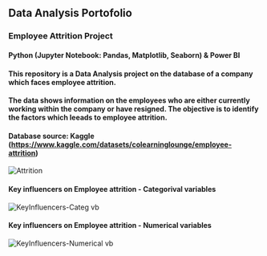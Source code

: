 ## Data Analysis Portofolio
### Employee Attrition Project
#### Python (Jupyter Notebook: Pandas, Matplotlib, Seaborn) & Power BI

#### This repository is a Data Analysis project on the database of a company which faces employee attrition. 
#### The data shows information on the employees who are either currently working within the company or have resigned. The objective is to identify the factors which leeads to employee attrition.
#### Database source: Kaggle (https://www.kaggle.com/datasets/colearninglounge/employee-attrition)
![Attrition](https://github.com/Lucia-Niculae/Portofolio/assets/145463695/bd6976df-dd9d-40ee-88e1-bb1866b5b5e4)
#### Key influencers on Employee attrition - Categorival variables
![KeyInfluencers-Categ vb](https://github.com/Lucia-Niculae/Portofolio/assets/145463695/fcffb66c-63c0-4ed0-9906-1fd27eb4d9cc)
#### Key influencers on Employee attrition - Numerical variables
![KeyInfluencers-Numerical vb](https://github.com/Lucia-Niculae/Portofolio/assets/145463695/0658ec8d-1774-4a8a-a8fa-d3671781ab20)

